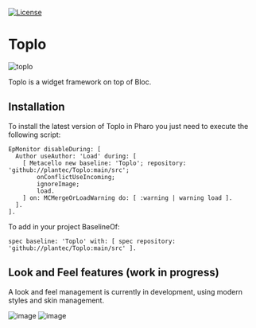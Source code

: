 [![License](https://img.shields.io/github/license/plantec/Toplo.svg)](./LICENSE)

# Toplo
![toplo](https://github.com/plantec/Toplo/assets/49183340/57963fee-ed86-4ee0-99e1-7c39e9a9cdf9)

Toplo is a widget framework on top of Bloc. 

## Installation

To install the latest version of Toplo in Pharo you just need to execute the following script:

```Smalltalk
EpMonitor disableDuring: [
  Author useAuthor: 'Load' during: [
    [ Metacello new baseline: 'Toplo'; repository: 'github://plantec/Toplo:main/src';
        onConflictUseIncoming;
        ignoreImage;
        load.
    ] on: MCMergeOrLoadWarning do: [ :warning | warning load ].
  ].
].
```

To add in your project BaselineOf:

```Smalltalk
spec baseline: 'Toplo' with: [ spec repository: 'github://plantec/Toplo:main/src' ].
```

## Look and Feel features (work in progress)

A look and feel management is currently in development, using modern styles and skin management.

![image](https://github.com/plantec/Toplo/assets/49183340/2e61623f-5844-4294-b87a-195dd6c1c636)
![image](https://github.com/plantec/Toplo/assets/49183340/a76ee5a2-1e2f-414f-8ab8-4dad71d4fc4f)
